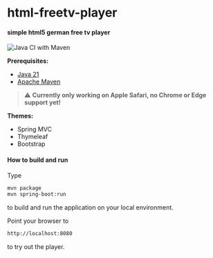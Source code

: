 # html-freetv-player
#### simple html5 german free tv player

![Java CI with Maven](https://github.com/ksbrwsk/html-freetv-player/workflows/Java%20CI%20with%20Maven/badge.svg)

**Prerequisites:**
* [Java 21](https://openjdk.net/)
* [Apache Maven](https:http://maven.apache.org/)

> ⚠️ **Currently only working on Apple Safari, no Chrome or Edge support yet!**

**Themes:**
* Spring MVC
* Thymeleaf
* Bootstrap

#### How to build and run
Type
```bash
mvn package
mvn spring-boot:run
```
to build and run the application on your local environment.

Point your browser to
```bash
http://localhost:8080
```
to try out the player.
